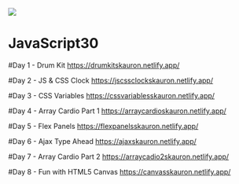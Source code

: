 ﻿![](https://javascript30.com/images/JS3-social-share.png)

# JavaScript30

#Day  1 - Drum Kit
https://drumkitskauron.netlify.app/

#Day  2 - JS & CSS Clock
https://jscssclockskauron.netlify.app/

#Day  3 - CSS Variables
https://cssvariablesskauron.netlify.app/

#Day  4 - Array Cardio Part 1
https://arraycardioskauron.netlify.app/

#Day  5 - Flex Panels
https://flexpanelsskauron.netlify.app/

#Day  6 - Ajax Type Ahead
https://ajaxskauron.netlify.app/

#Day  7 - Array Cardio Part 2
https://arraycadio2skauron.netlify.app/

#Day  8 - Fun with HTML5 Canvas
https://canvasskauron.netlify.app/
